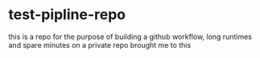 # test-pipline-repo
this is a repo for the purpose of building a github workflow, long runtimes and spare minutes on a private repo brought me to this
